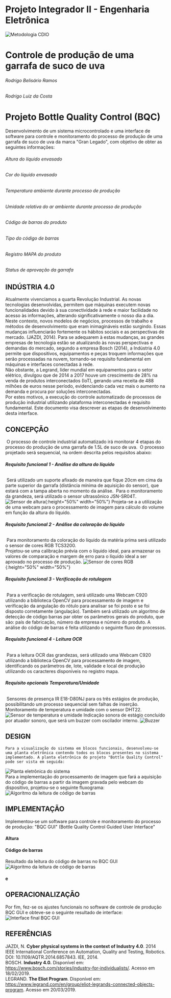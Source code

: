 # Projeto Integrador II - Engenharia Eletrônica
![Metodologia CDIO](Imagens/cdio.jpg)
# Controle de produção de uma garrafa de suco de uva
###### *Rodrigo Belisário Ramos*
###### *Rodrigo Luiz da Costa*
# Projeto Bottle Quality Control (BQC)  
  Desenvolvimento de um sistema microcontrolado e uma interface de software para controle e monitoramento do processo de produção de uma garrafa de suco de uva da marca "Gran Legado", com objetivo de obter as seguintes informações:
  ###### Altura do líquido envasado
  ###### Cor do líquido envasado
  ###### Temperatura ambiente durante processo de produção
  ###### Umidade relativa do ar ambiente durante processo de produção
  ###### Código de barras do produto
  ###### Tipo do código de barras
  ###### Registro MAPA do produto
  ###### Status de aprovação da garrafa  
## INDÚSTRIA 4.0
  Atualmente vivenciamos a quarta Revolução Industrial. As novas tecnologias desenvolvidas, permitem que máquinas executem novas funcionalidades devido à sua conectividade à rede e maior facilidade no acesso às informações, alterando significativamente o nosso dia a dia.  
Neste contexto, novos modelos de negócios, processos de trabalho e métodos de desenvolvimento que eram inimagináveis estão surgindo. Essas mudanças influenciarão fortemente os hábitos sociais e as perspectivas de mercado. (JAZDI, 2014).
  Para se adequarem à estas mudanças, as grandes empresas de tecnologia estão se atualizando às novas perspectivas e demandas do mercado, segundo a empresa Bosch (2014), a Indústria 4.0 permite que dispositivos, equipamentos e peças troquem informações que serão processadas na nuvem, tornando-se requisito fundamental em máquinas e interfaces conectadas à rede.  
  Não obstante, a Legrand, líder mundial em equipamentos para o setor elétrico, divulgou que de 2014 a 2017 houve um crescimento de 28% na venda de produtos interconectados (IoT), gerando uma receita de 488 milhões de euros nesse período, evidenciando cada vez mais o aumento na demanda e procura por soluções interconectadas.  
  Por estes motivos, a execução do controle automatizado de processos de produção industrial utilizando plataforma interconectadas é requisito fundamental. Este documento visa descrever as etapas de desenvolvimento desta interface.

## **CONCEPÇÃO**
​	O processo de controle industrial  automatizado irá monitorar 4 etapas do processo do produção de uma garrafa de 1.5L de suco de uva.
​	O processo projetado será sequencial, na ordem descrita pelos requisitos abaixo:

###### 	**Requisito funcional 1 - Análise da altura do líquido**
​	Será utilizado um suporte afixado de maneira que fique 20cm em cima da parte superior da garrafa (distância mínima de aquisição do sensor), que estará com a tampa aberta no momento da análise.
​	Para o monitoramento da grandeza, será utilizado o sensor ultrassônico JSN-SR04T. 
![Sensor de altura](Imagens/sensor_ultrassonico.jpg){:height="50%" width="50%"}
Projeta-se a a utilização de uma webcam para o processamento de imagem para cálculo do volume em função da altura do líquido.  

###### 	**Requisito funcional 2 - Análise da coloração do líquido**
​	Para monitoramento da coloração do líquido da matéria prima será utilizado o sensor de cores RGB TCS3200.  
Projetou-se uma calibração prévia com o líquido ideal, para armazenar os valores de comparação e margem de erro para o líquido ideal a ser aprovado no processo de produção.
![Sensor de cores RGB](Imagens/sensor_de_cor.jpg){:height="50%" width="50%"}

###### 	**Requisito funcional 3 - Verificação de rotulagem**	
​	Para a verificação de rotulagem, será utilizado uma Webcam C920 utilizando a biblioteca OpenCV para processamento de imagem e verificação da angulação do rótulo para analisar se foi posto e se foi disposto corretamente (angulação). Também será utilizado um algoritmo de detecção de código barras par obter os parâmetros gerais do produto, que são: país de fabricação, número da empresa e número do produto. A análise do código de barras é feita utilizando o seguinte fluxo de processos.

###### 	**Requisito funcional 4 - Leitura OCR** 
​	Para a leitura OCR das grandezas, será utilizado uma Webcam C920 utilizando a biblioteca OpenCV para processamento de imagem, identificando os parâmetros de, lote, validade e local de produção utilizando os caracteres disponíveis no registro mapa. 

###### 	**Requisito opcionais** **Temperatura/Umidade**
​	Sensores de presença IR E18-D80NJ para os três estágios de produção, possibilitando um processo sequencial sem falhas de inserção.
​	Monitoramento de temperatura e umidade com o sensor DHT22.
![Sensor de temperatura e umidade](Imagens/dht22.jpg)
​	Indicação sonora de estágio concluído por atuador sonoro, que será um buzzer com oscilador interno.
![Buzzer](Imagens/buzzer.jpg)

## DESIGN
    Para a visualização do sistema em blocos funcionais, desenvolveu-se uma planta eletrônica contendo todos os blocos presentes no sistema implementado. A planta eletrônica do projeto "Bottle Quality Control" pode ser vista em seguida:
![Planta eletrônica do sistema](Imagens/planta.bmp)    
    Para a implementação do processamento de imagem que fará a aquisição do código de barras a partir da imagem gravada pelo webcam do dispositivo, projetou-se o seguinte fluxograma:  
    ![Algoritmo da leitura de código de barras](Imagens/algoritmo_barcode.jpg)

## IMPLEMENTAÇÃO  
Implementou-se um software para controle e monitoramento do processo de produção: "BQC GUI" (Bottle Quality Control Guided User Interface" 
#### Altura
#### Código de barras
Resultado da leitura do código de barras no BQC GUI
![Algoritmo da leitura de código de barras](Imagens/algoritmo_barcode.jpg)
#### e

## OPERACIONALIZAÇÃO
Por fim, fez-se os ajustes funcionais no software de controle de produção BQC GUI e obteve-se o seguinte resultado de interface:
![Interface final BQC GUI](Imagens/interface_final.jpg)


## REFERÊNCIAS
JAZDI, N. **Cyber physical systems in the context of Industry 4.0**. 2014 IEEE International Conference on Automation, Quality and Testing, Robotics. DOI: 10.1109/AQTR.2014.6857843. IEE, 2014.  
BOSCH. **Industry 4.0.** Disponível em: https://www.bosch.com/stories/industry-for-individualists/. Acesso em 18/02/2019.  
LEGRAND. **The Eliot Program**. Disponível em: <https://www.legrand.com/en/group/eliot-legrands-connected-objects-program>. Acesso em 20/03/2019.
